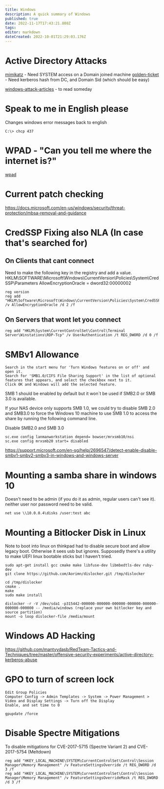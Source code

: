 ```yaml
---
title: Windows
description: A quick summary of Windows
published: true
date: 2022-11-17T17:43:21.808Z
tags: 
editor: markdown
dateCreated: 2022-10-01T21:29:03.176Z
---
```


# Active Directory Attacks
[mimikatz](/mimikatz) - Need SYSTEM access on a Domain joined machine
[golden-ticket](/goldenticket) - Need kerberos hash from DC, and Domain Sid (which should be easy)

[windows-attack-articles](/windows-attack-articles) - to read someday

# Speak to me in English please
Changes windows error messages back to english

```
C:\> chcp 437
```


# WPAD - "Can you tell me where the internet is?"
[wpad](/wpad)

# Current patch checking
https://docs.microsoft.com/en-us/windows/security/threat-protection/mbsa-removal-and-guidance

# CredSSP Fixing also NLA (In case that's searched for)
## On Clients that cant connect
Need to make the following key in the registry and add a value.
HKLM\SOFTWARE\Microsoft\Windows\CurrentVersion\Policies\System\CredSSP\Parameters
AllowEncryptionOracle = dword32:00000002

```text
reg version
reg add "HKLM\Software\Microsoft\Windows\CurrentVersion\Policies\System\CredSSP\Parameters" /v AllowEncryptionOracle /d 2 /f
```

## On Servers that wont let you connect
```text
reg add "HKLM\System\CurrentControlSet\Control\Terminal Server\Winstations\RDP-Tcp" /v UserAuthentication /t REG_DWORD /d 0 /f
```

# SMBv1 Allowance

```text
Search in the start menu for 'Turn Windows features on or off' and open it.
Search for 'SMB1.0/CIFS File Sharing Support' in the list of optional features that appears, and select the checkbox next to it.
Click OK and Windows will add the selected feature.
```

SMB 1 should be enabled by default but it won`t be used if SMB2.0 or SMB 3.0 is available.

If your NAS device only supports SMB 1.0, we could try to disable SMB 2.0 and SMB3.0 to force the Windows 10 machine to use SMB 1.0 to access the share by running the following command line.

Disable SMB2.0 and SMB 3.0
```text
sc.exe config lanmanworkstation depend= bowser/mrxsmb10/nsi
sc.exe config mrxsmb20 start= disabled
```

https://support.microsoft.com/en-sg/help/2696547/detect-enable-disable-smbv1-smbv2-smbv3-in-windows-and-windows-server

# Mounting a samba share in windows 10
Doesn't need to be admin (if you do it as admin, regular users can't see it).
neither user nor password need to be valid.

```
net use \\10.0.0.4\disks /user:test abc
```

# Mounting a Bitlocker Disk in Linux
Note to boot into linux on thinkpad had to disable secure boot and allow legacy boot.  Otherwise it sees usb but ignores.
Supposedly there's a utility to make UEFI linux bootable sticks but  I haven't tried.

```text
sudo apt-get install gcc cmake make libfuse-dev libmbedtls-dev ruby-dev
git clone https://github.com/Aorimn/dislocker.git /tmp/dislocker

cd /tmp/dislocker
cmake .
make
sudo make install

dislocker -r -V /dev/sda1 -p315442-000000-000000-000000-000000-000000-000000-000000 -- /media/windows (replace your own bitlocker key and source partition)
mount -o loop dislocker-file /media/mount
```

# Windows AD Hacking

https://github.com/mantvydasb/RedTeam-Tactics-and-Techniques/tree/master/offensive-security-experiments/active-directory-kerberos-abuse

# GPO to turn of screen lock

```text
Edit Group Policies
Computer Config -> Admin Templates -> System -> Power Management > Video and Display Settings -> Turn off the Display
Enable, and set time to 0

gpupdate /force
```

# Disable Spectre Mitigations

 To disable mitigations for CVE-2017-5715 (Spectre Variant 2) and CVE-2017-5754 (Meltdown)
```
reg add "HKEY_LOCAL_MACHINE\SYSTEM\CurrentControlSet\Control\Session Manager\Memory Management" /v FeatureSettingsOverride /t REG_DWORD /d 3 /f
reg add "HKEY_LOCAL_MACHINE\SYSTEM\CurrentControlSet\Control\Session Manager\Memory Management" /v FeatureSettingsOverrideMask /t REG_DWORD /d 3 /f 
```





